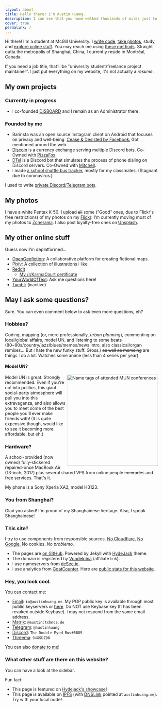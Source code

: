 ```yaml
---
layout: about
title: Hello there! I'm Austin Huang.
description: I can see that you have walked thousands of miles just to reach this website, but that's just my homepage. Have fun... I guess.
cover: true
permalink: /
---
```


<style>
@media ( max-width : 800px) {
    .resize1 {
        width: 150px !important;
    }
    .resize2 {
        display: none !important;
    }
}
</style>

Hi there! I'm a student at McGill University. I [write code](https://github.com/austinhuang0131), [take photos](#my-photos), study, and [explore online stuff](#my-other-online-stuff). You may reach me using [these methods](#hey-you-look-cool). Straight outta the metropolis of Shanghai, China, I currently reside in Montréal, Canada.

If you need a job title, that'll be "university student/freelance project maintainer". I just put everything on my website, it's not actually a *resume*.

## My own projects

### Currently in progress
* I co-founded [DISBOARD](https://disboard.org) and I remain as an Administrator there.

### Founded by me
* Barinsta was an open source Instagram client on Android that focuses on privacy and well-being. [Cease & Desisted by Facebook.](https://github.com/austinhuang0131/austinhuang0131/issues/2) Got mentioned around the web.
* [Discoin](http://discoin.gitbooks.io/docs) is a currency exchange serving multiple Discord bots. Co-Owned with [PizzaFox](https://jonah.pw).
* [DTel](https://dtel.austinhuang.me) is a Discord bot that simulates the process of phone dialing on Discord servers. Co-Owned with [Mitchell](https://github.com/mitchell3514).
* I made [a school shuttle bus tracker](https://stm.austinhuang.me), mostly for my classmates. (Stagnant due to coronavirus.)

I used to write [private Discord/Telegram bots](/services.html).

## My photos

<div class="resize2" id="myElement" style="float:right;"></div>
<script type="text/javascript" src="./assets/javascript-flickr-badge.min.js"></script>
<script type="text/javascript">
   jsFlickrBadge(document.getElementById('myElement'), {
       flickrId: '136075370@N04',
       feed: 'user',
       tags: '',
       rows: 4,
       columns: 4,
       size: 75,
       animation: 'flipX',
       animationSpeed: 1,
       animationPause: 2
     });
</script>

I have a white Pentax K-50. I upload ~~all~~ some ("Good" ones, due to Flickr's free restrictions) of my photos on my [Flickr](https://flic.kr/austin0131). I'm currently moving most of my photos to [Zonerama](https://austinhuang0131.zonerama.com). I also post loyalty-free ones on [Unsplash](https://unsplash.com/@austinhuang).

## My other online stuff

Guess now I'm deplatformed...

* [OpenGeofiction](http://opengeofiction.net/user/austinhuang/history): A collaborative platform for creating fictional maps.
* [Pixiv](https://pixiv.me/montreal0131): A collection of illustrations I like.
* [Reddit](http://reddit.com/u/austinhuang)
  * [My /r/KarmaCourt certificate](https://i.imgur.com/dJCyzex.jpg)
* [YourWorldOfText](https://www.yourworldoftext.com/~austinhuang/): Ask me questions here!
* [Tumblr](https://blog.austinhuang.me) (inactive)

## May I ask some questions?
Sure. You can even comment below to ask even more questions, eh?

### Hobbies?
Coding, mapping (or, more professionally, *urban planning*), commenting on local/global affairs, model UN, and listening to some beats (80~90s/country/jazz/blues/memes/news intro, also classical/organ remixes... But I hate the new funky stuff. Gross.) ~~as well as memeing~~ are things I do a lot. Watches some anime (less than 4 series per year).

#### Model UN?
<img src="./assets/model_un.jpg" alt="Name tags of attended MUN conferences" align="right" width="300"/>

Model UN is great. Strongly recommended. Even if you're not into politics, this giant social-party atmosphere will pull you into this extravaganza, and also allows you to meet some of the best people you'll ever make friends with! (It is quite expensive though, would like to see it becoming more affordable, but eh.)

### Hardware?
A school-provided (now owned) fully-stickered repaired-once MacBook Air (13-inch, 2017) plus several shared VPS from online people ~~comrades~~ and free services. That's it.

My phone is a Sony Xperia XA2, model H3123.

### You from Shanghai?
Glad you asked! I'm proud of my Shanghainese heritage. Also, I speak Shanghainese!

### This site?
I try to use components from responsible sources. [No Cloudflare.](http://www.crimeflare.org:82/) [No Google.](https://nomoregoogle.com/) No cookies. *No problemo.*

* The pages are [on GitHub](https://github.com/austinhuang0131/austinhuang0131.github.io). Powered by Jekyll with [HydeJack](https://hydejack.com/) theme.
* The domain is registered by [Vondelphia](https://von.enterprises/aff.php?aff=1870) (affiliate link).
* I use nameservers from [deSec.io](https://desec.io).
* I use analytics from [GoatCounter](https://goatcounter.com). Here are [public stats for this website](https://0131.goatcounter.com).

### Hey, you look cool.
You can contact me:

* [Email](mailto:im@austinhuang.me): `im@austinhuang.me`. My PGP public key is available through most public keyservers or [here](./assets/key.asc). Do NOT use Keybase key (It has been revoked outside Keybase). I may not respond from the same email address.
* [Matrix](https://matrix.to/#/@austin:tchncs.de): `@austin:tchncs.de`
* [Telegram](http://t.me/austinhuang): `@austinhuang`
* [Discord](https://discord.com/users/207484517898780672): `The Double-Eyed Bus#6889`
* [Threema](https://threema.id/94XSDZ98): `94XSDZ98`

You can also [donate to me](/donate.html)!

### What other stuff are there on this website?
You can have a look at the sidebar.

Fun fact:

* This page is featured on [Hydejack's showcase](https://hydejack.com/showcase/)!
* This page is available on [IPFS](https://ipfs.io/) (with [DNSLink](https://docs.ipfs.io/concepts/dnslink/) pointed at `austinhuang.me`). Try with your local node!
